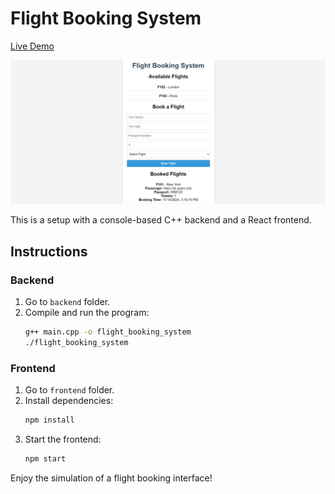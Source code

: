 
# Flight Booking System
[Live Demo](https://flight-booking-system-lyart.vercel.app/)

![Flight Booking System](/webImage.png)

This is a setup with a console-based C++ backend and a React frontend.

## Instructions

### Backend
1. Go to `backend` folder.
2. Compile and run the program:
   ```bash
   g++ main.cpp -o flight_booking_system
   ./flight_booking_system
   ```

### Frontend
1. Go to `frontend` folder.
2. Install dependencies:
   ```bash
   npm install
   ```
3. Start the frontend:
   ```bash
   npm start
   ```

Enjoy the simulation of a flight booking interface!
